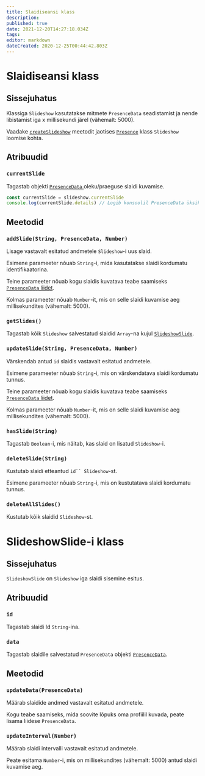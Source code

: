 ```yaml
---
title: Slaidiseansi klass
description:
published: true
date: 2021-12-20T14:27:18.034Z
tags:
editor: markdown
dateCreated: 2020-12-25T00:44:42.803Z
---
```


# Slaidiseansi klass

## Sissejuhatus

Klassiga `Slideshow` kasutatakse mitmete `PresenceData` seadistamist ja nende libistamist iga x millisekundi järel (vähemalt: 5000).

Vaadake [`createSlideshow`](/dev/presence/class#createslideshow) meetodit jaotises [`Presence`](/dev/presence/class) klass `Slideshow` loomise kohta.

## Atribuudid

### `currentSlide`

Tagastab objekti [`PresenceData` ](/dev/presence/class#presencedata-interface) oleku/praeguse slaidi kuvamise.

```ts
const currentSlide = slideshow.currentSlide
console.log(currentSlide.details) // Logib konsoolil PresenceData üksikasjad
```

## Meetodid

### `addSlide(String, PresenceData, Number)`

Lisage vastavalt esitatud andmetele `Slideshow`-i uus slaid.

Esimene parameeter nõuab `String`-i, mida kasutatakse slaidi kordumatu identifikaatorina.

Teine parameeter nõuab kogu slaidis kuvatava teabe saamiseks [`PresenceData` liidet](/dev/presence/class#presencedata-interface).

Kolmas parameeter nõuab `Number`-it, mis on selle slaidi kuvamise aeg millisekundites (vähemalt: 5000).

### `getSlides()`

Tagastab kõik `Slideshow` salvestatud slaidid `Array`-na kujul [`SlideshowSlide`](#slideshowslide-class).

### `updateSlide(String, PresenceData, Number)`

Värskendab antud `id` slaidis vastavalt esitatud andmetele.

Esimene parameeter nõuab `String`-i, mis on värskendatava slaidi kordumatu tunnus.

Teine parameeter nõuab kogu slaidis kuvatava teabe saamiseks [`PresenceData` liidet](/dev/presence/class#presencedata-interface).

Kolmas parameeter nõuab `Number`-it, mis on selle slaidi kuvamise aeg millisekundites (vähemalt: 5000).

### `hasSlide(String)`

Tagastab `Boolean`-i, mis näitab, kas slaid on lisatud `Slideshow`-i.

### `deleteSlide(String)`

Kustutab slaidi etteantud `id`` Slideshow`-st.

Esimene parameeter nõuab `String`-i, mis on kustutatava slaidi kordumatu tunnus.

### `deleteAllSlides()`

Kustutab kõik slaidid `Slideshow`-st.

# SlideshowSlide-i klass

## Sissejuhatus

`SlideshowSlide` on `Slideshow` iga slaidi sisemine esitus.

## Atribuudid

### `id`

Tagastab slaidi Id `String`-ina.

### `data`

Tagastab slaidile salvestatud `PresenceData` objekti [`PresenceData`](/dev/presence/class#presencedata-interface).

## Meetodid

### `updateData(PresenceData)`

Määrab slaidide andmed vastavalt esitatud andmetele.

Kogu teabe saamiseks, mida soovite lõpuks oma profiilil kuvada, peate lisama liidese `PresenceData`.

### `updateInterval(Number)`

Määrab slaidi intervalli vastavalt esitatud andmetele.

Peate esitama `Number`-i, mis on millisekundites (vähemalt: 5000) antud slaidi kuvamise aeg.
